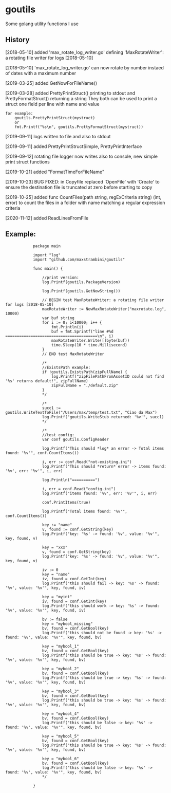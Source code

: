 # goutils

Some golang utility functions I use


## History

[2018-05-10] added 'max_rotate_log_writer.go' defining 'MaxRotateWriter': a rotating file writer for logs [2018-05-10]

[2018-05-10] 'max_rotate_log_writer.go' can now rotate by number instaed of dates with a maximum number

[2019-03-25] added GetNowForFileName()

[2019-03-28] added PrettyPrintStruct() printing to stdout and PrettyFormatStruct() returning a string
They both can be used to print a struct one field per line with name and value

    for example: 
        goutils.PrettyPrintStruct(mystruct)
        or
        fmt.Printf("%s\n", goutils.PrettyFormatStruct(mystruct))

[2019-09-11] logs written to file and also to stdout

[2019-09-11] added PrettyPrintStructSimple, PrettyPrintInterface

[2019-09-12] rotating file logger now writes also to console, new simple print struct functions

[2019-10-21] added "FormatTimeForFileName"

[2019-10-23] BUG FIXED: in Copyfile replaced 'OpenFile' with 'Create' to ensure the destination file is truncated at zero before starting to copy

[2019-10-25] added func CountFiles(path string, regExCriteria string) (int, error)
to count the files in a folder with name matching a regular expression criteria

[2020-11-12] added ReadLinesFromFile


## Example:

				package main

				import "log"
				import "github.com/maxstrambini/goutils"

				func main() {

					//print version:
					log.Printf(goutils.PackageVersion)

					log.Printf(goutils.GetNowString())

					// BEGIN test MaxRotateWriter: a rotating file writer for logs [2018-05-10]
					maxRotateWriter := NewMaxRotateWriter("maxrotate.log", 10000)
					var buf string
					for i := 0; i<10000; i++ {
						fmt.Println(i)
						buf = fmt.Sprintf("line #%d ========================================\n", i)
						maxRotateWriter.Write([]byte(buf))
						time.Sleep(10 * time.Millisecond)
					}
					// END test MaxRotateWriter

					/*
					//ExistsPath example:
					if !goutils.ExistsPath(zipFullName) {
						log.Printf("zipFilePathFromAssetID could not find '%s' returns default!", zipFullName)
						zipFullName = "./default.zip"
					}
					*/

					/*
					succ1 := goutils.WriteTextToFile("/Users/max/temp/test.txt", "Ciao da Max")
					log.Printf("goutils.WriteStub returned: '%v'", succ1)
					*/

					/*
					//test config:
					var conf goutils.ConfigReader

					log.Printf("This should *log* an error -> Total items found: '%v'", conf.CountItems())

					i, err := conf.Read("not-existing.ini")
					log.Printf("This should *return* error -> items found: '%v', err: '%v'", i, err)

					log.Println("==========")

					i, err = conf.Read("config.ini")
					log.Printf("items found: '%v', err: '%v'", i, err)

					conf.PrintItems(true)

					log.Printf("Total items found: '%v'", conf.CountItems())

					key := "name"
					v, found := conf.GetString(key)
					log.Printf("key: '%s' -> found: '%v', value: '%v'", key, found, v)

					key = "xxx"
					v, found = conf.GetString(key)
					log.Printf("key: '%s' -> found: '%v', value: '%v'", key, found, v)

					iv := 0
					key = "name"
					iv, found = conf.GetInt(key)
					log.Printf("this should fail -> key: '%s' -> found: '%v', value: '%v'", key, found, iv)

					key = "myint"
					iv, found = conf.GetInt(key)
					log.Printf("this should work -> key: '%s' -> found: '%v', value: '%v'", key, found, iv)

					bv := false
					key = "mybool_missing"
					bv, found = conf.GetBool(key)
					log.Printf("this should not be found -> key: '%s' -> found: '%v', value: '%v'", key, found, bv)

					key = "mybool_1"
					bv, found = conf.GetBool(key)
					log.Printf("this should be true -> key: '%s' -> found: '%v', value: '%v'", key, found, bv)

					key = "mybool_2"
					bv, found = conf.GetBool(key)
					log.Printf("this should be true -> key: '%s' -> found: '%v', value: '%v'", key, found, bv)

					key = "mybool_3"
					bv, found = conf.GetBool(key)
					log.Printf("this should be true -> key: '%s' -> found: '%v', value: '%v'", key, found, bv)

					key = "mybool_4"
					bv, found = conf.GetBool(key)
					log.Printf("this should be false -> key: '%s' -> found: '%v', value: '%v'", key, found, bv)

					key = "mybool_5"
					bv, found = conf.GetBool(key)
					log.Printf("this should be true -> key: '%s' -> found: '%v', value: '%v'", key, found, bv)

					key = "mybool_6"
					bv, found = conf.GetBool(key)
					log.Printf("this should be false -> key: '%s' -> found: '%v', value: '%v'", key, found, bv)
					*/					

				}



